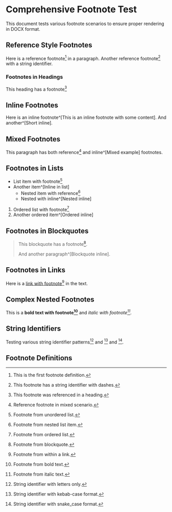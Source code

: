 # Comprehensive Footnote Test

This document tests various footnote scenarios to ensure proper rendering in DOCX format.

## Reference Style Footnotes

Here is a reference footnote[^1] in a paragraph. Another reference footnote[^note-2] with a string identifier.

### Footnotes in Headings

This heading has a footnote[^heading-note]

## Inline Footnotes

Here is an inline footnote^[This is an inline footnote with some content]. And another^[Short inline].

## Mixed Footnotes

This paragraph has both reference[^3] and inline^[Mixed example] footnotes.

## Footnotes in Lists

- List item with footnote[^4]
- Another item^[Inline in list]
  - Nested item with reference[^5]
  - Nested with inline^[Nested inline]

1. Ordered list with footnote[^6]
2. Another ordered item^[Ordered inline]

## Footnotes in Blockquotes

> This blockquote has a footnote[^7].
> 
> And another paragraph^[Blockquote inline].

## Footnotes in Links

Here is a [link with footnote[^8]](https://example.com) in the text.

## Complex Nested Footnotes

This is a **bold text with footnote[^9]** and *italic with footnote[^10]*.

## String Identifiers

Testing various string identifier patterns[^alpha] and [^kebab-case] and [^snake_case].

## Footnote Definitions

[^1]: This is the first footnote definition.

[^note-2]: This footnote has a string identifier with dashes.

[^heading-note]: This footnote was referenced in a heading.

[^3]: Reference footnote in mixed scenario.

[^4]: Footnote from unordered list.

[^5]: Footnote from nested list item.

[^6]: Footnote from ordered list.

[^7]: Footnote from blockquote.

[^8]: Footnote from within a link.

[^9]: Footnote from bold text.

[^10]: Footnote from italic text.

[^alpha]: String identifier with letters only.

[^kebab-case]: String identifier with kebab-case format.

[^snake_case]: String identifier with snake_case format.